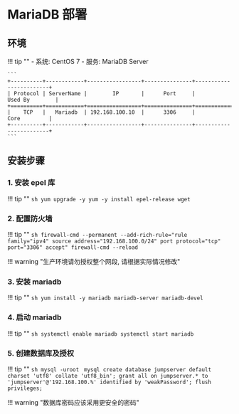 # MariaDB 部署

## 环境

!!! tip ""
    - 系统: CentOS 7
    - 服务: MariaDB Server

    ```
    +----------+------------+-----------------+---------------+------------------------+
    | Protocol | ServerName |        IP       |      Port     |         Used By        |
    +==========+============+=================+===============+========================+
    |    TCP   |   Mariadb  | 192.168.100.10  |      3306     |           Core         |
    +----------+------------+-----------------+---------------+------------------------+
    ```

## 安装步骤

### 1. 安装 epel 库

!!! tip ""
    ```sh
    yum upgrade -y
    yum -y install epel-release wget
    ```

### 2. 配置防火墙

!!! tip ""
    ```sh
    firewall-cmd --permanent --add-rich-rule="rule family="ipv4" source address="192.168.100.0/24" port protocol="tcp" port="3306" accept"
    firewall-cmd --reload
    ```

!!! warning "生产环境请勿授权整个网段, 请根据实际情况修改"

### 3. 安装 mariadb

!!! tip ""
    ```sh
    yum install -y mariadb mariadb-server mariadb-devel
    ```

### 4. 启动 mariadb

!!! tip ""
    ```sh
    systemctl enable mariadb
    systemctl start mariadb
    ```

### 5. 创建数据库及授权

!!! tip ""
    ```sh
    mysql -uroot
    ```
    ```mysql
    create database jumpserver default charset 'utf8' collate 'utf8_bin';
    grant all on jumpserver.* to 'jumpserver'@'192.168.100.%' identified by 'weakPassword';
    flush privileges;
    ```

!!! warning "数据库密码应该采用更安全的密码"
